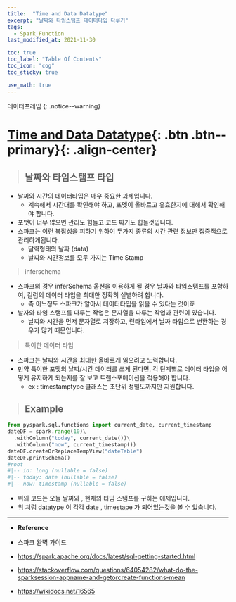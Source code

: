 ```yaml
---
title:  "Time and Data Datatype"
excerpt: "날짜와 타임스탬프 데이터타입 다루기"
tags:
  - Spark_Function
last_modified_at: 2021-11-30

toc: true
toc_label: "Table Of Contents"
toc_icon: "cog"
toc_sticky: true

use_math: true
---
```


 데이터프레임
{: .notice--warning}

# [Time and Data Datatype](#link){: .btn .btn--primary}{: .align-center}

> ## 날짜와 타임스탬프 타입

- 날짜와 시간의 데이터타입은 매우 중요한 과제입니다. 
  - 계속해서 시간대를 확인해야 하고, 포멧이 올바르고 유효한지에 대해서 확인해야 합니다. 
- 포맷이 너무 많으면 관리도 힘들고 코드 짜기도 힙들것입니다. 
- 스파크는 이런 복잡성을 피하기 위하여 두가지 종류의 시간 관련 정보만 집중적으로 관리하게됩니다. 
  - 달력형태의 날짜 (data)
  - 날짜와 시간정보를 모두 가지는 Time Stamp

> inferschema

- 스파크의 경우 inferSchema 옵션을 이용하게 될 경우 날짜와 타임스탬프를 포함하여, 컬럼의 데이터 타입을 최대한 정확히 실별하려 합니다.
  - 즉 어느정도 스파크가 알아서 데이터타입을 읽을 수 있다는 것이죠
- 날자와 타임 스탬프를 다루는 작업은 문자열을 다루는 작업과 관련이 있습니다.
  - 날짜와 시간을 먼저 문자열로 저장하고, 런타임에서 날짜 타입으로 변환하는 경우가 많기 때문입니다. 

> 특이한 데이터 타입

- 스파크는 날짜와 시간을 최대한 올바르게 읽으려고 노력합니다.
- 만약 특이한 포맷의 날짜/시간 데이터를 쓰게 된다면, 각 단계별로 데이터 타입을 어떻게 유지하게 되는지를 잘 보고 트랜스포메이션을 적용해야 합니다.
  - ex : timestamptype 클래스는 초단위 정밀도까지만 지원합니다. 

> ## Example 

```python
from pyspark.sql.functions import current_date, current_timestamp
dateDF = spark.range(10)\
  .withColumn("today", current_date())\
  .withColumn("now", current_timestamp())
dateDF.createOrReplaceTempView("dateTable")
dateDF.printSchema()
#root
#|-- id: long (nullable = false)
#|-- today: date (nullable = false)
#|-- now: timestamp (nullable = false)
```

- 위의 코드는 오늘 날짜와 , 현재의 타임 스탬프를 구하는 에제입니다.
- 위 처럼 datatype 이 각각 date , timestape 가 되어있는것을 볼 수 있습니다. 

---

- **Reference**

- 스파크 완벽 가이드
- https://spark.apache.org/docs/latest/sql-getting-started.html
- https://stackoverflow.com/questions/64054282/what-do-the-sparksession-appname-and-getorcreate-functions-mean
- https://wikidocs.net/16565

